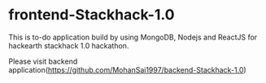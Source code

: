 # frontend-Stackhack-1.0

This is to-do application build by using MongoDB, Nodejs and ReactJS for hackearth stackhack 1.0 hackathon.

Please visit backend application(https://github.com/MohanSai1997/backend-Stackhack-1.0)

